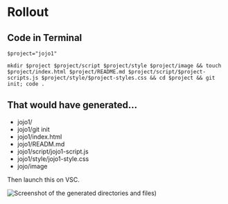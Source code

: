 # Rollout

## Code in Terminal
`$project="jojo1"`

`mkdir $project $project/script $project/style $project/image && touch $project/index.html $project/README.md $project/script/$project-scripts.js $project/style/$project-styles.css && cd $project && git init; code .`

## That would have generated...
- jojo1/
- jojo1/git init
- jojo1/index.html
- jojo1/READM.md
- jojo1/script/jojo1-script.js
- jojo1/style/jojo1-style.css
- jojo/image

Then launch this on VSC. 

![Screenshot of the generated directories and files](https://raw.githubusercontent.com/jsohndata/rollout/main/image/demo-screenshot.png))


